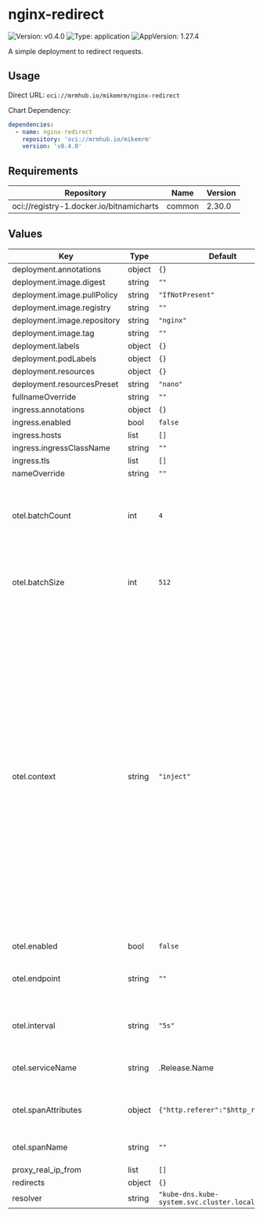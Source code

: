 # nginx-redirect

![Version: v0.4.0](https://img.shields.io/badge/Version-v0.4.0-informational?style=flat-square) ![Type: application](https://img.shields.io/badge/Type-application-informational?style=flat-square) ![AppVersion: 1.27.4](https://img.shields.io/badge/AppVersion-1.27.4-informational?style=flat-square)

A simple deployment to redirect requests.

## Usage

Direct URL: `oci://mrmhub.io/mikemrm/nginx-redirect`

Chart Dependency:

```yaml
dependencies:
  - name: nginx-redirect
    repository: 'oci://mrmhub.io/mikemrm'
    version: 'v0.4.0'
```

## Requirements

| Repository | Name | Version |
|------------|------|---------|
| oci://registry-1.docker.io/bitnamicharts | common | 2.30.0 |

## Values

| Key | Type | Default | Description |
|-----|------|---------|-------------|
| deployment.annotations | object | `{}` |  |
| deployment.image.digest | string | `""` |  |
| deployment.image.pullPolicy | string | `"IfNotPresent"` |  |
| deployment.image.registry | string | `""` |  |
| deployment.image.repository | string | `"nginx"` |  |
| deployment.image.tag | string | `""` |  |
| deployment.labels | object | `{}` |  |
| deployment.podLabels | object | `{}` |  |
| deployment.resources | object | `{}` |  |
| deployment.resourcesPreset | string | `"nano"` |  |
| fullnameOverride | string | `""` |  |
| ingress.annotations | object | `{}` |  |
| ingress.enabled | bool | `false` |  |
| ingress.hosts | list | `[]` |  |
| ingress.ingressClassName | string | `""` |  |
| ingress.tls | list | `[]` |  |
| nameOverride | string | `""` |  |
| otel.batchCount | int | `4` | the number of pending batches per worker, spans exceeding the limit are dropped. |
| otel.batchSize | int | `512` | the maximum number of spans to be sent in one batch per worker. |
| otel.context | string | `"inject"` | specifies how to propagate trace context. Options:  - `extract` uses an existing trace context from the request, so that the identifiers of a trace and the parent span are inherited from the incoming request.  - `inject` adds a new context to the request, overwriting existing headers, if any.  - `propagate` updates the existing context (combines extract and i nject).  - `ignore` skips context headers processing. |
| otel.enabled | bool | `false` |  |
| otel.endpoint | string | `""` | the address of OTLP/gRPC endpoint that will accept telemetry data. |
| otel.interval | string | `"5s"` | the maximum interval between two exports. |
| otel.serviceName | string | .Release.Name | sets the "service.name" attribute of the OTel resource. |
| otel.spanAttributes | object | `{"http.referer":"$http_referer"}` | defines additional attributes on the span. |
| otel.spanName | string | `""` | defines the name of the OTel span. |
| proxy_real_ip_from | list | `[]` |  |
| redirects | object | `{}` |  |
| resolver | string | `"kube-dns.kube-system.svc.cluster.local"` |  |

